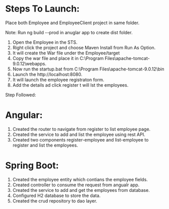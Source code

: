 Steps To Launch:
===============

Place both Employee and EmployeeClient project in same folder.

Note: Run ng build --prod in anuglar app to create dist folder.

1. Open the Employee in the STS.
2. Right click the project and choose Maven Install from Run As Option.
3. It will create the War file under the Employee/target
4. Copy the war file and place it in C:\Program Files\apache-tomcat-9.0.12\webapps.
5. Now run the startup.bat from  C:\Program Files\apache-tomcat-9.0.12\bin
6. Launch the http://localhost:8080.
7. It will launch the employee registraton form.
8. Add the details ad click register t will lst the employees.

Step Followed:

Angular:
========

1. Created the router to navigate  from register to list employee page.
2. Created the service to add and list the employee using rest API.
3. Created two components register-employee and list-employee to register and list the employees.


Spring Boot:
============

1. Created the employee entity which contians the employee fields.
2. Created controller to consume the request from angualr app.
3. Created the service to add and get the employees from database.
4. Configured H2 database to store the data.
5. Created the crud repository to dao layer.



